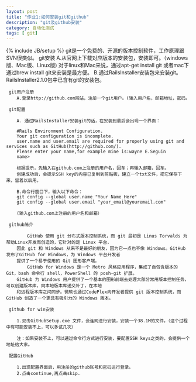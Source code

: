 ```yaml
---
layout: post
title: "作业1:如何安装git和github"
description: "git及github安装"
category: 自动化测试
tags: [ git]
---
```

{% include JB/setup %}
     git是一个免费的、开源的版本控制软件，工作原理跟SVN很类似。
     git安装
        A.从官网上下载对应版本的安装包，安装即可。（windows版、Mac版、Linux版)
        对于linux和Mac来说，通过apt-get install git  或者mac下通过brew install git来安装是最方便。
        B.通过RailsInstaller安装包来安装git。
        RailsInstaller2.1.0包中已含有git的安装包。
        
     git用户注册
        A.登录http://github.com网站，注册一个git用户。(输入用户名，邮箱地址，密码。
        
     git配置
     
        A. 通过RailsInstaller安装git的话，在安装到最后会出现一个界面：
        
        #Rails Environment Configuration.
        Your git configuration is incomplete.
        user.name and user.email are required for properly using git and services such as GitHub(http://github.com/).
        Please enter your name,for example mine is:wayne E.Seguin
        name>
        
        根据提示，先输入在github.com上注册的用户名，回车；再输入邮箱，回车。
        创建成功后，会提示SSH key的内容已复制到剪贴板，建立一个txt文件，把它保存下来，留着以后用。
        
        B.命令行窗口下，输入以下命令：
        git config --global user.name "Your Name Here" 
        git config --global user.email "your_email@youremail.com"
        
        (输入github.com上注册的用户名和邮箱）
        
     github简介
      
            GitHub 使用 git 分布式版本控制系统，而 git 最初是 Linus Torvalds 为帮助Linux开发而创造的，它针对的是 Linux 平台，
        因此 git 和 Windows 从来不是最好的朋友，因为它一点也不像 Windows。GitHub 发布了GitHub for Windows，为 Windows 平台开发者
        提供了一个易于使用的 Git 图形客户端。 
            GitHub for Windows 是一个 Metro 风格应用程序，集成了自包含版本的 Git，bash 命令行 shell，PowerShell 的 posh-git 扩展。
        GitHub 为 Windows 用户提供了一个基本的图形前端去处理大部分常用版本控制任务，可以创建版本库，向本地版本库递交补丁，在本地
        和远程版本库之间同步。微软也通过CodePlex向开发者提供 git 版本控制系统，而 GitHub 创造了一个更具有吸引力的 Windows 版本。
         
     github for win安装
          
        1.双击GitHubSetup.exe 文件，会连网进行安装，安装一个38.1M的文件。（这个过程中有可能安装不上，可以多试几次）

        注：如果安装不上，可以通过命令行方式进行安装，要配置SSH keys之类的，会提供一个地址给大家。

     配置GitHub
     
        1.出现配置界面后，用注册的github账号和密码进行登录。
        2.点击continue,再点击skip.